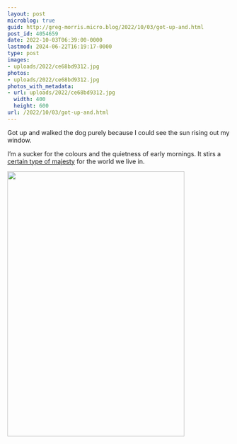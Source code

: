 ```yaml
---
layout: post
microblog: true
guid: http://greg-morris.micro.blog/2022/10/03/got-up-and.html
post_id: 4054659
date: 2022-10-03T06:39:00-0000
lastmod: 2024-06-22T16:19:17-0000
type: post
images:
- uploads/2022/ce68bd9312.jpg
photos:
- uploads/2022/ce68bd9312.jpg
photos_with_metadata:
- url: uploads/2022/ce68bd9312.jpg
  width: 400
  height: 600
url: /2022/10/03/got-up-and.html
---
```

Got up and walked the dog purely because I could see the sun rising out my window. 

I’m a sucker for the colours and the quietness of early mornings. It stirs a [certain type of majesty](https://www.gr36.com/2022/08/20/sunrise.html) for the world we live in. 

<img src="uploads/2022/ce68bd9312.jpg" width="400" height="600" alt="">
